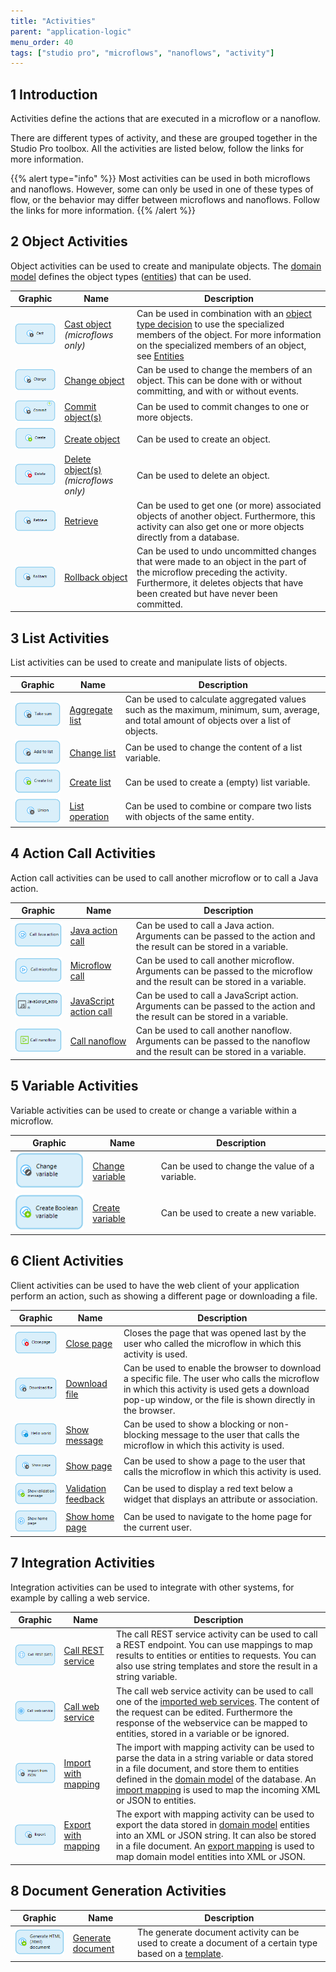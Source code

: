 ```yaml
---
title: "Activities"
parent: "application-logic"
menu_order: 40
tags: ["studio pro", "microflows", "nanoflows", "activity"]
---
```


## 1 Introduction

Activities define the actions that are executed in a microflow or a nanoflow.

There are different types of activity, and these are grouped together in the Studio Pro toolbox. All the activities are listed below, follow the links for more information.

{{% alert type="info" %}}
Most activities can be used in both microflows and nanoflows. However, some can only be used in one of these types of flow, or the behavior may differ between microflows and nanoflows. Follow the links for more information.
{{% /alert %}}

## 2 Object Activities

Object activities can be used to create and manipulate objects. The [domain model](domain-model) defines the object types ([entities](entities)) that can be used.

| Graphic | Name | Description |
| --- | --- | --- |
| [![cast object](attachments/microflows-and-nanoflows/918013.png)](cast-object) | [Cast object](cast-object) *(microflows only)* | Can be used in combination with an [object type decision](object-type-decision) to use the specialized members of the object. For more information on the specialized members of an object, see [Entities](entities) |
| [![change object](attachments/microflows-and-nanoflows/917661.png)](change-object) | [Change object](change-object) |Can be used to change the members of an object. This can be done with or without committing, and with or without events. |
| [![commit object](attachments/microflows-and-nanoflows/17661961.png)](committing-objects) | [Commit object(s)](committing-objects) | Can be used to commit changes to one or more objects. |
| [![create object](attachments/microflows-and-nanoflows/917756.png)](create-object) | [Create object](create-object) | Can be used to create an object. |
| [![delete object](attachments/microflows-and-nanoflows/918191.png)](deleting-objects) | [Delete object(s)](deleting-objects) *(microflows only)* | Can be used to delete an object. |
| [![retrieve](attachments/microflows-and-nanoflows/917866.png)](retrieve) | [Retrieve](retrieve) | Can be used to get one (or more) associated objects of another object. Furthermore, this activity can also get one or more objects directly from a database. |
| [![rollback object](attachments/microflows-and-nanoflows/918119.png)](rollback-object) | [Rollback object](rollback-object) | Can be used to undo uncommitted changes that were made to an object in the part of the microflow preceding the activity. Furthermore, it deletes objects that have been created but have never been committed. |

## 3 List Activities

List activities can be used to create and manipulate lists of objects.

| Graphic | Name | Description |
| --- | --- | --- |
| [![aggregate list](attachments/microflows-and-nanoflows/918028.png)](aggregate-list) | [Aggregate list](aggregate-list) | Can be used to calculate aggregated values such as the maximum, minimum, sum, average, and total amount of objects over a list of objects. |
| [![change list](attachments/microflows-and-nanoflows/918007.png)](change-list) | [Change list](change-list) | Can be used to change the content of a list variable. |
| [![create list](attachments/microflows-and-nanoflows/918009.png)](create-list) | [Create list](create-list) | Can be used to create a (empty) list variable. |
| [![list operation](attachments/microflows-and-nanoflows/917792.png)](list-operation) | [List operation](list-operation) | Can be used to combine or compare two lists with objects of the same entity. |

## 4 Action Call Activities

Action call activities can be used to call another microflow or to call a Java action.

| Graphic | Name | Description |
| --- | --- | --- |
| [![java action call](attachments/microflows-and-nanoflows/918018.png)](java-action-call) | [Java action call](java-action-call) | Can be used to call a Java action. Arguments can be passed to the action and the result can be stored in a variable. |
| [![microflow call](attachments/microflows-and-nanoflows/918001.png)](microflow-call) | [Microflow call](microflow-call) | Can be used to call another microflow. Arguments can be passed to the microflow and the result can be stored in a variable. |
| [![javascript action call](attachments/microflows-and-nanoflows/918008.png)](javascript-action-call) | [JavaScript action call](javascript-action-call) | Can be used to call a JavaScript action. Arguments can be passed to the action and the result can be stored in a variable. |
| [![nanoflow call](attachments/microflows-and-nanoflows/918005.png)](nanoflow-call) | [Call nanoflow](nanoflow-call) | Can be used to call another nanoflow. Arguments can be passed to the nanoflow and the result can be stored in a variable. |

## 5 Variable Activities

Variable activities can be used to create or change a variable within a microflow.

| Graphic | Name | Description |
| --- | --- | --- |
| [![change variable](attachments/microflows-and-nanoflows/918011.png)](change-variable) | [Change variable](change-variable) | Can be used to change the value of a variable. |
| [![create variable](attachments/microflows-and-nanoflows/918110.png)](create-variable) | [Create variable](create-variable) | Can be used to create a new variable. |

## 6 Client Activities

Client activities can be used to have the web client of your application perform an action, such as showing a different page or downloading a file.

| Graphic | Name | Description |
| --- | --- | --- |
| [![close page](attachments/microflows-and-nanoflows/918114.png)](close-page) | [Close page](close-page) | Closes the page that was opened last by the user who called the microflow in which this activity is used. |
| [![download file](attachments/microflows-and-nanoflows/918108.png)](download-file) | [Download file](download-file) | Can be used to enable the browser to download a specific file. The user who calls the microflow in which this activity is used gets a download pop-up window, or the file is shown directly in the browser. |
| [![show message](attachments/microflows-and-nanoflows/918099.png)](show-message) | [Show message](show-message) | Can be used to show a blocking or non-blocking message to the user that calls the microflow in which this activity is used. |
| [![show page](attachments/microflows-and-nanoflows/917544.png)](show-page) | [Show page](show-page) | Can be used to show a page to the user that calls the microflow in which this activity is used. |
| [![validation feedback](attachments/microflows-and-nanoflows/918097.png)](validation-feedback) | [Validation feedback](validation-feedback) | Can be used to display a red text below a widget that displays an attribute or association. |
| [![show home page](attachments/microflows-and-nanoflows/17661963.png)](show-home-page) | [Show home page](show-home-page) | Can be used to navigate to the home page for the current user. |

## 7 Integration Activities

Integration activities can be used to integrate with other systems, for example by calling a web service.

| Graphic                              | Name                                         | Description                                                  |
| ------------------------------------ | -------------------------------------------- | ------------------------------------------------------------ |
| [![call REST service](attachments/microflows-and-nanoflows/19399144.png)](call-rest-action) | [Call REST service](call-rest-action)         | The call REST service activity can be used to call a REST endpoint. You can use mappings to map results to entities or entities to requests. You can also use string templates and store the result in a string variable. |
| [![call web service action](attachments/microflows-and-nanoflows/19398967.png)](call-web-service-action) | [Call web service](call-web-service-action)  | The call web service activity can be used to call one of the [imported web services](consumed-web-services). The content of the request can be edited. Furthermore the response of the webservice can be mapped to entities, stored in a variable or be ignored. |
| [![import with mapping](attachments/microflows-and-nanoflows/19398968.png)](import-mapping-action) | [Import with mapping](import-mapping-action) | The import with mapping activity can be used to parse the data in a string variable or data stored in a file document, and store them to entities defined in the [domain model](domain-model) of the database. An [import mapping](import-mappings) is used to map the incoming XML or JSON to entities. |
| [![export with mapping](attachments/microflows-and-nanoflows/19398969.png)](export-mapping-action) | [Export with mapping](export-mapping-action) | The export with mapping activity can be used to export the data stored in [domain model](domain-model) entities into an XML or JSON string. It can also be stored in a file document. An [export mapping](export-mappings) is used to map domain model entities into XML or JSON. |

## 8 Document Generation Activities

| Graphic | Name | Description |
| --- | --- | --- |
| [![generate document](attachments/microflows-and-nanoflows/918124.png)](generate-document) | [Generate document](generate-document) | The generate document activity can be used to create a document of a certain type based on a [template](document-templates). |
